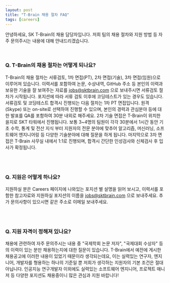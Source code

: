 ```yaml
---
layout: post
title: "T-Brain 채용 절차 FAQ"
tags: [careers]
---
```


안녕하세요, SK T-Brain의 채용 담당자입니다. 저희 팀의 채용 절차와 지원 방법 등 자주 문의주시는 내용에 대해 안내드리겠습니다.
 
<br>
 
### Q. T-Brain의 채용 절차는 어떻게 되나요?
 
T-Brain의 채용 절차는 서류검토, 1차 면접(PT), 2차 면접(기술), 3차 면접(임원)으로 이루어져 있습니다. 
이력서를 포함하여 논문, 수상내역, GitHub 주소 등 본인의 이력과 보유한 기술을 잘 보여주는 자료를 [jobs@sktbrain.com](jobs@sktbrain.com) 으로 보내주시면 서류검토 절차가 시작됩니다.
포지션에 따라 서류 검토 이후에 코딩테스트가 있는 경우도 있습니다.
서류검토 및 코딩테스트 합격시 진행되는 다음 절차는 1차 PT 면접입니다. 
원격 (Skype) 또는 on-site로 선택하여 진행할 수 있으며, 본인의 경력과 관심분야 등에 대한 발표를 QA를 포함하여 30분 내외로 해주세요. 
2차 기술 면접은 T-Brain이 위치한 을지로 SKT 타워에서 진행됩니다. 
보통 3~4명의 팀원이 각각 30분에서 1시간 동안 기초 수학, 통계 및 전산 지식 부터 지원자의 전문 분야에 맞추어 알고리즘, 머신러닝, 소프트웨어 엔지니어링 등 다양한 기술분야에 대해 질문을 하게 됩니다. 
마지막으로 3차 면접은 T-Brain 사무실 내에서 1:1로 진행되며, 합격시 간단한 인성검사와 신체검사 후 입사가 확정됩니다. 

<br>
<br>

### Q. 지원은 어떻게 하나요?

지원하실 분은 Careers 페이지에 나와있는 포지션 별 설명을 읽어 보시고, 이력서를 포함한 참고자료와 지원하실 포지션의 이름을 [jobs@sktbrain.com](jobs@sktbrain.com) 으로 보내주세요. 
추가 문의사항이 있으시면 같은 주소로 이메일 보내주세요. 

<br>
<br>

### Q. 지원 자격이 정해져 있나요? 

채용에 관련하여 자주 문의주시는 내용 중 "국제학회 논문 저자", "국제대회 수상자" 등의 이력이 있는 분만 채용하는지에 대한 질문이 있습니다. 
T-Brain에서 예전에 게시한 채용공고에 이러한 내용이 있었기 때문이라 생각되는데요, 이는 실력있는 연구자, 엔지니어, 개발자를 형용하는 하나의 기준일 뿐 저희가 생각하는 지원자의 기본 조건은 절대 아닙니다.
인공지능 연구개발자 이외에도 실력있는 소프트웨어 엔지니어, 프로젝트 매니저 등 다양한 포지션도 채용중이니 많은 관심과 지원 바랍니다!    
